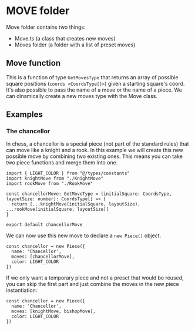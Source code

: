 # MOVE folder
Move folder contains two things:
- Move.ts (a class that creates new moves)
- Moves folder (a folder with a list of preset moves)

## Move function
This is a function of type `GetMovesType` that returns an array of possible square positions (`coords <CoordsType[]>`) given a starting square's coord. It's also possible to pass the name of a move or the name of a piece. We can dinamically create a new moves type with the Move class.

## Examples

### The chancellor

In chess, a chancellor is a special piece (not part of the standard rules) that can move like a knight and a rook. In this example we will create this new possible move by combining two existing ones. This means you can take two piece functions and merge them into one.
```
import { LIGHT_COLOR } from "@/types/constants"
import knightMove from "./KnightMove"
import rookMove from "./RookMove"

const chancellorMove: GetMoveType = (initialSquare: CoordsType, layoutSize: number): CoordsType[] => {
  return [...knightMove(initialSquare, layoutSize), ...rookMove(initialSquare, layoutSize)]
}

export default chancellorMove
```
We can now use this new move to declare a `new Piece()` object.
```
const chancellor = new Piece({
  name: 'Chancellor',
  moves: [chancellorMove],
  color: LIGHT_COLOR
})
```
If we only want a temporary piece and not a preset that would be reused, you can skip the first part and just combine the moves in the new piece instantiation:
```
const chancellor = new Piece({
  name: 'Chancellor',
  moves: [knightMove, bishopMove],
  color: LIGHT_COLOR
})
```


